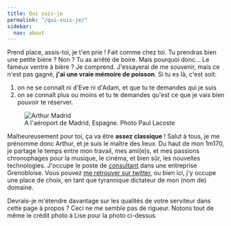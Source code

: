```yaml
---
title: Qui suis-je
permalink: "/qui-suis-je/"
sidebar:
  nav: about
---
```


Prend place, assis-toi, je t'en prie ! Fait comme chez toi. Tu prendras bien une
petite bière ? Non ? Tu as arrêté de boire. Mais pourquoi donc... Le
fameux ventre à bière ? Je comprend. J'essayerai de me souvenir, mais ce
n'est pas gagné, **j'ai une vraie mémoire de poisson**. Si tu es là,
c'est soit:

1.  on ne se connaît ni d'Eve ni d'Adam, et que tu te demandes qui je
    suis
2.  on se connaît plus ou moins et tu te demandes qu'est ce que je vais
    bien pouvoir te réserver.

<figure style="width: 400px" class="align-right">
  <img data-src="https://static.irz.fr/2013/03/arthur-madrid-640x426.jpg" alt="Arthur Madrid"
  src="https://static.irz.fr/thumb.php?size=<100&crop=0&src=https://static.irz.fr/2013/03/arthur-madrid-640x426.jpg">
  <figcaption>A l'aéroport de Madrid, Espagne. Photo Paul Lacoste</figcaption>
</figure>

Malheureusement pour toi, ça va être **assez classique** ! Salut à tous,
je me prénomme donc Arthur, et je suis le maître des lieux. Du haut de
mon 1m170, je partage le temps entre mon travail, mes ami(e)s, et mes
passions chronophages pour la musique, le cinéma, et bien sûr, les
nouvelles technologies. J'occupe le poste de [consultant] dans une
entreprise Grenobloise. Vous pouvez [me retrouver sur twitter], ou bien
ici, j'y occupe une place de choix, en tant que tyrannique dictateur de
mon (nom de) domaine.

Devrais-je m'étendre davantage sur les qualités de votre serviteur dans
cette page à propos ? Ceci ne me semble pas de rigueur. Notons tout de
même le crédit photo à Lise pour la photo ci-dessus.

  [consultant]: http://arthurlacoste.com
  [me retrouver sur twitter]: http://twitter.com/arthurlacoste
